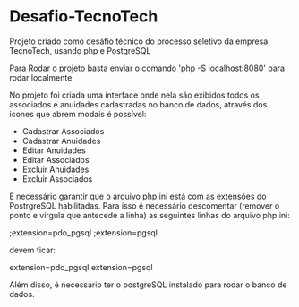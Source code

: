 # Desafio-TecnoTech
 
Projeto criado como desáfio técnico do processo seletivo da empresa TecnoTech, usando php e PostgreSQL

Para Rodar o projeto basta enviar o comando 'php -S localhost:8080' para rodar localmente

No projeto foi criada uma interface onde nela são exibidos todos os associados e anuidades cadastradas no banco de dados, através dos icones que abrem modais é possível:
- Cadastrar Associados
- Cadastrar Anuidades
- Editar Anuidades
- Editar Associados
- Excluir Anuidades
- Excluir Associados

É necessário garantir que o arquivo php.ini está com as extensões do PostrgreSQL habilitadas. Para isso é necessário descomentar (remover o ponto e virgula que antecede a linha) as seguintes linhas do arquivo php.ini:

  ;extension=pdo_pgsql
  ;extension=pgsql

  devem ficar:

  extension=pdo_pgsql
  extension=pgsql

 Além disso, é necessário ter o postgreSQL instalado para rodar o banco de dados.
